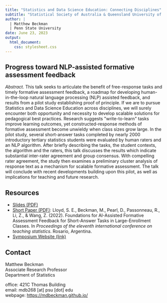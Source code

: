 ```yaml
---
title: "Statistics and Data Science Education: Connecting Disciplines"
subtitle: "Statistical Society of Australia & Queensland University of Technology"
author: |
  | Matthew Beckman
  | Penn State University
date: June 23, 2023
output: 
  html_document: 
    css: stylesheet.css
---
```


## Progress toward NLP-assisted formative assessment feedback

*Abstract.* This talk seeks to articulate the benefit of free-response tasks and timely formative assessment feedback, a roadmap for developing human-in-the-loop natural language processing (NLP) assisted feedback, and results from a pilot study establishing proof of principle. If we are to pursue Statistics and Data Science Education across disciplines, we will surely encounter both opportunity and necessity to develop scalable solutions for pedagogical best practices. Research suggests "write-to-learn" tasks improve learning outcomes, yet constructed-response methods of formative assessment become unwieldy when class sizes grow large. In the pilot study, several short-answer tasks completed by nearly 2000 introductory tertiary statistics students were evaluated by human raters and an NLP algorithm. After briefly describing the tasks, the student contexts, the algorithm and the raters, this talk discusses the results which indicate substantial inter-rater agreement and group consensus. With compelling rater agreement, the study then examines a preliminary cluster analysis of response text as a mechanism for scalable formative assessment. The talk will conclude with recent developments building upon this pilot, as well as implications for teaching and future research.


## Resources

- [Slides (PDF)](docs/202306-scalable-formative-assessment.pdf)
- [Short Paper (PDF)](docs/ICOTS-Paper.pdf): Lloyd, S. E., Beckman, M., Pearl, D., Passonneau, R., Li, Z., & Wang, Z. (2022). Foundations for AI-Assisted Formative Assessment Feedback for Short-Answer Tasks in Large-Enrollment Classes. In *Proceedings of the eleventh international conference on teaching statistics*. Rosario, Argentina.
- [Symposium Website (link)](https://www.statsoc.org.au/event-5309146)



## Contact

Matthew Beckman  
Associate Research Professor  
Department of Statistics  

office: 421C Thomas Building  
email: mdb268 [at] psu [dot] edu  
webpage: <https://mdbeckman.github.io/>


